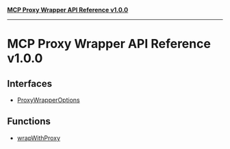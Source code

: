[**MCP Proxy Wrapper API Reference v1.0.0**](README.md)

***

# MCP Proxy Wrapper API Reference v1.0.0

## Interfaces

- [ProxyWrapperOptions](interfaces/ProxyWrapperOptions.md)

## Functions

- [wrapWithProxy](functions/wrapWithProxy.md)

